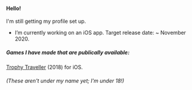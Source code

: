 #### Hello!

I'm still getting my profile set up.
- I’m currently working on an iOS app. Target release date: ~ November 2020.

##### Games I have made that are publically available:
[Trophy Traveller](https://apps.apple.com/gb/app/trophy-traveller/id1436052117) (2018) for iOS.

###### (These aren't under my name yet; I'm under 18!)

<!--
**r-a-jones/r-a-jones** is a ✨ _special_ ✨ repository because its `README.md` (this file) appears on your GitHub profile.

Here are some ideas to get you started:

- 🔭 I’m currently working on ...
- 🌱 I’m currently learning ...
- 👯 I’m looking to collaborate on ...
- 🤔 I’m looking for help with ...
- 💬 Ask me about ...
- 📫 How to reach me: ...
- 😄 Pronouns: ...
- ⚡ Fun fact: ...
-->
